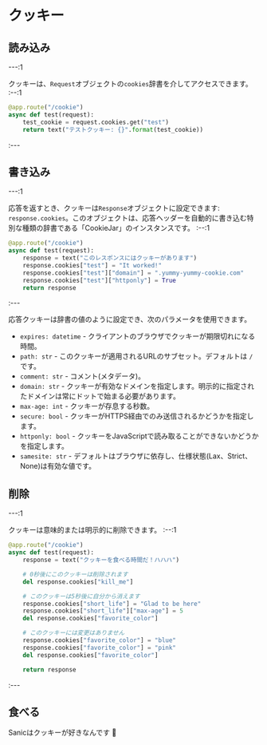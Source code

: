 # クッキー

## 読み込み

---:1

クッキーは、`Request`オブジェクトの`cookies`辞書を介してアクセスできます。
:--:1
```python
@app.route("/cookie")
async def test(request):
    test_cookie = request.cookies.get("test")
    return text("テストクッキー: {}".format(test_cookie))
```
:---


## 書き込み

---:1

応答を返すとき、クッキーは`Response`オブジェクトに設定できます: `response.cookies`。このオブジェクトは、応答ヘッダーを自動的に書き込む特別な種類の辞書である「CookieJar」のインスタンスです。
:--:1
```python
@app.route("/cookie")
async def test(request):
    response = text("このレスポンスにはクッキーがあります")
    response.cookies["test"] = "It worked!"
    response.cookies["test"]["domain"] = ".yummy-yummy-cookie.com"
    response.cookies["test"]["httponly"] = True
    return response
```
:---

応答クッキーは辞書の値のように設定でき、次のパラメータを使用できます。

- `expires: datetime` - クライアントのブラウザでクッキーが期限切れになる時間。
- `path: str` - このクッキーが適用されるURLのサブセット。デフォルトは `/` です。
- `comment: str` - コメント(メタデータ)。
- `domain: str` - クッキーが有効なドメインを指定します。明示的に指定されたドメインは常にドットで始まる必要があります。
- `max-age: int` - クッキーが存息する秒数。
- `secure: bool` - クッキーがHTTPS経由でのみ送信されるかどうかを指定します。
- `httponly: bool` - クッキーをJavaScriptで読み取ることができないかどうかを指定します。
- `samesite: str` - デフォルトはブラウザに依存し、仕様状態(Lax、Strict、None)は有効な値です。

## 削除

---:1

クッキーは意味的または明示的に削除できます。
:--:1
```python
@app.route("/cookie")
async def test(request):
    response = text("クッキーを食べる時間だ！ハハハ")

    # 0秒後にこのクッキーは削除されます
    del response.cookies["kill_me"]

    # このクッキーは5秒後に自分から消えます
    response.cookies["short_life"] = "Glad to be here"
    response.cookies["short_life"]["max-age"] = 5
    del response.cookies["favorite_color"]

    # このクッキーには変更はありません
    response.cookies["favorite_color"] = "blue"
    response.cookies["favorite_color"] = "pink"
    del response.cookies["favorite_color"]

    return response
```
:---

## 食べる

Sanicはクッキーが好きなんです :cookie:
